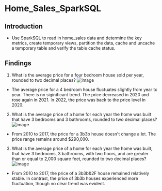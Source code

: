 # Home_Sales_SparkSQL
## Introduction
- Use SparkSQL to read in home_sales data and determine the key metrics, create temporary views, partition the data, cache and uncache a temporary table and verify the table cache status.
## Findings
1. What is the average price for a four bedroom house sold per year, rounded to two decimal places?
 ![image](https://github.com/user-attachments/assets/668bce46-820d-433a-ad30-075ab950b621)
- The average price for a 4 bedroom house fluctuates slightly from year to year. There is no siginificant trend. The price decreased in 2020 and rose again in 2021. In 2022, the price was back to the price level in 2020.

2. What is the average price of a home for each year the home was built that have 3 bedrooms and 3 bathrooms, rounded to two decimal places?
 ![image](https://github.com/user-attachments/assets/c06bab62-a3e4-4390-a60e-a4fc6d2019f1)
- From 2010 to 2017, the price for a 3b3b house doesn't change a lot. The price range remains around $290,000.

3. What is the average price of a home for each year the home was built, that have 3 bedrooms, 3 bathrooms, with two floors, and are greater than or equal to 2,000 square feet, rounded to two decimal places?
 ![image](https://github.com/user-attachments/assets/fb190e06-4719-46be-858a-6136694baaf6)
- From 2010 to 2017, the price of a 3b3b&2F house remained relatively stable. In contrast, the price of 3b3b houses experienced more fluctuation, though no clear trend was evident.

  
 
